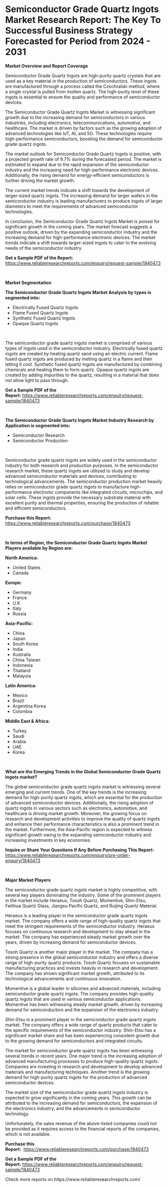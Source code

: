 <p><h1>Semiconductor Grade Quartz Ingots Market Research Report: The Key To Successful Business Strategy Forecasted for Period from 2024 - 2031</h1></p><p><strong>Market Overview and Report Coverage</strong></p>
<p><p>Semiconductor Grade Quartz Ingots are high-purity quartz crystals that are used as a key material in the production of semiconductors. These ingots are manufactured through a process called the Czochralski method, where a single crystal is pulled from molten quartz. The high-purity level of these ingots is essential to ensure the quality and performance of semiconductor devices.</p><p>The Semiconductor Grade Quartz Ingots Market is witnessing significant growth due to the increasing demand for semiconductors in various industries, including electronics, telecommunications, automotive, and healthcare. The market is driven by factors such as the growing adoption of advanced technologies like IoT, AI, and 5G. These technologies require high-performance semiconductors, boosting the demand for semiconductor grade quartz ingots.</p><p>The market outlook for Semiconductor Grade Quartz Ingots is positive, with a projected growth rate of 9.7% during the forecasted period. The market is estimated to expand due to the rapid expansion of the semiconductor industry and the increasing need for high-performance electronic devices. Additionally, the rising demand for energy-efficient semiconductors is further driving the market growth.</p><p>The current market trends indicate a shift towards the development of larger-sized quartz ingots. The increasing demand for larger wafers in the semiconductor industry is leading manufacturers to produce ingots of larger diameters to meet the requirements of advanced semiconductor technologies.</p><p>In conclusion, the Semiconductor Grade Quartz Ingots Market is poised for significant growth in the coming years. The market forecast suggests a positive outlook, driven by the expanding semiconductor industry and the increasing demand for high-performance electronic devices. The market trends indicate a shift towards larger-sized ingots to cater to the evolving needs of the semiconductor industry.</p></p>
<p><strong>Get a Sample PDF of the Report:</strong> <a href="https://www.reliableresearchreports.com/enquiry/request-sample/1840473">https://www.reliableresearchreports.com/enquiry/request-sample/1840473</a></p>
<p>&nbsp;</p>
<p><strong>Market Segmentation</strong></p>
<p><strong>The Semiconductor Grade Quartz Ingots Market Analysis by types is segmented into:</strong></p>
<p><ul><li>Electrically Fused Quartz Ingots</li><li>Flame Fused Quartz Ingots</li><li>Synthetic Fused Quartz Ingots</li><li>Opaque Quartz Ingots</li></ul></p>
<p>&nbsp;</p>
<p><p>The semiconductor grade quartz ingots market is comprised of various types of ingots used in the semiconductor industry. Electrically fused quartz ingots are created by heating quartz sand using an electric current. Flame fused quartz ingots are produced by melting quartz in a flame and then letting it cool. Synthetic fused quartz ingots are manufactured by combining chemicals and heating them to form quartz. Opaque quartz ingots are created by adding impurities to the quartz, resulting in a material that does not allow light to pass through.</p></p>
<p><strong>Get a Sample PDF of the Report:</strong>&nbsp;<a href="https://www.reliableresearchreports.com/enquiry/request-sample/1840473">https://www.reliableresearchreports.com/enquiry/request-sample/1840473</a></p>
<p>&nbsp;</p>
<p><strong>The Semiconductor Grade Quartz Ingots Market Industry Research by Application is segmented into:</strong></p>
<p><ul><li>Semiconductor Research</li><li>Semiconductor Production</li></ul></p>
<p>&nbsp;</p>
<p><p>Semiconductor grade quartz ingots are widely used in the semiconductor industry for both research and production purposes. In the semiconductor research market, these quartz ingots are utilized to study and develop advanced semiconductor materials and devices, contributing to technological advancements. The semiconductor production market heavily relies on semiconductor grade quartz ingots to manufacture high-performance electronic components like integrated circuits, microchips, and solar cells. These ingots provide the necessary substrate material with excellent purity and thermal properties, ensuring the production of reliable and efficient semiconductors.</p></p>
<p><strong>Purchase this Report:</strong>&nbsp; <a href="https://www.reliableresearchreports.com/purchase/1840473">https://www.reliableresearchreports.com/purchase/1840473</a></p>
<p>&nbsp;</p>
<p><strong>In terms of Region, the Semiconductor Grade Quartz Ingots Market Players available by Region are:</strong></p>
<p>
    <p> <strong> North America: </strong>
        <ul>
            <li>United States</li>
            <li>Canada</li>
        </ul>
        </p> 
    <p> <strong> Europe: </strong>
        <ul>
            <li>Germany</li>
            <li>France</li>
            <li>U.K.</li>
            <li>Italy</li>
            <li>Russia</li>
        </ul>
        </p> 
    <p> <strong> Asia-Pacific: </strong>
        <ul>
            <li>China</li>
            <li>Japan</li>
            <li>South Korea</li>
            <li>India</li>
            <li>Australia</li>
            <li>China Taiwan</li>
            <li>Indonesia</li>
            <li>Thailand</li>
            <li>Malaysia</li>
        </ul>
        </p> 
    <p> <strong> Latin America: </strong>
        <ul>
            <li>Mexico</li>
            <li>Brazil</li>
            <li>Argentina Korea</li>
            <li>Colombia</li>
        </ul>
        </p> 
    <p> <strong> Middle East & Africa: </strong>
        <ul>
            <li>Turkey</li>
            <li>Saudi</li>
            <li>Arabia</li>
            <li>UAE</li>
            <li>Korea</li>
        </ul>
    </p>
    </p>
<p>&nbsp;</p>
<p><strong>What are the Emerging Trends in the Global Semiconductor Grade Quartz Ingots market?</strong></p>
<p><p>The global semiconductor grade quartz ingots market is witnessing several emerging and current trends. One of the key trends is the increasing demand for high-purity quartz ingots, which are essential for the production of advanced semiconductor devices. Additionally, the rising adoption of quartz ingots in various sectors such as electronics, automotive, and healthcare is driving market growth. Moreover, the growing focus on research and development activities to improve the quality of quartz ingots and enhance their performance characteristics is also a prominent trend in the market. Furthermore, the Asia-Pacific region is expected to witness significant growth owing to the expanding semiconductor industry and increasing investments in key economies.</p></p>
<p><strong>Inquire or Share Your Questions If Any Before Purchasing This Report</strong>- <a href="https://www.reliableresearchreports.com/enquiry/pre-order-enquiry/1840473">https://www.reliableresearchreports.com/enquiry/pre-order-enquiry/1840473</a></p>
<p>&nbsp;</p>
<p><strong>Major Market Players</strong></p>
<p><p>The semiconductor grade quartz ingots market is highly competitive, with several key players dominating the industry. Some of the prominent players in the market include Heraeus, Tosoh Quartz, Momentive, Shin-Etsu, Feilihua Quartz Glass, Jiangsu Pacific Quartz, and Ruijing Quartz Material. </p><p>Heraeus is a leading player in the semiconductor grade quartz ingots market. The company offers a wide range of high-quality quartz ingots that meet the stringent requirements of the semiconductor industry. Heraeus focuses on continuous research and development to stay ahead in the market. The company has experienced steady market growth over the years, driven by increasing demand for semiconductor devices.</p><p>Tosoh Quartz is another major player in the market. The company has a strong presence in the global semiconductor industry and offers a diverse range of high-purity quartz products. Tosoh Quartz focuses on sustainable manufacturing practices and invests heavily in research and development. The company has shown significant market growth, attributed to its technological advancements and continuous innovation.</p><p>Momentive is a global leader in silicones and advanced materials, including semiconductor grade quartz ingots. The company provides high-quality quartz ingots that are used in various semiconductor applications. Momentive has been witnessing steady market growth, driven by increasing demand for semiconductors and the expansion of the electronics industry.</p><p>Shin-Etsu is a prominent player in the semiconductor grade quartz ingots market. The company offers a wide range of quartz products that cater to the specific requirements of the semiconductor industry. Shin-Etsu has a significant market share and has been experiencing consistent growth due to the growing demand for semiconductors and integrated circuits.</p><p>The market for semiconductor grade quartz ingots has been witnessing several trends in recent years. One major trend is the increasing adoption of advanced manufacturing processes to produce high-quality quartz ingots. Companies are investing in research and development to develop advanced materials and manufacturing techniques. Another trend is the growing demand for high-purity quartz ingots for the production of advanced semiconductor devices.</p><p>The market size of the semiconductor grade quartz ingots industry is expected to grow significantly in the coming years. This growth can be attributed to the increasing demand for semiconductors, the expansion of the electronics industry, and the advancements in semiconductor technology.</p><p>Unfortunately, the sales revenue of the above-listed companies could not be provided as it requires access to the financial reports of the companies, which is not available.</p></p>
<p><strong>Purchase this Report:</strong>&nbsp;&nbsp;<a href="https://www.reliableresearchreports.com/purchase/1840473">https://www.reliableresearchreports.com/purchase/1840473</a></p>
<p></p>
<p><strong>Get a Sample PDF of the Report:</strong>&nbsp;<a href="https://www.reliableresearchreports.com/enquiry/request-sample/1840473">https://www.reliableresearchreports.com/enquiry/request-sample/1840473</a></p>
<p>Check more reports on https://www.reliableresearchreports.com/</p>